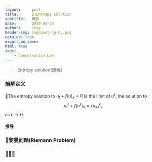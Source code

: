 ```yaml
---
layout:     post
title:      2.Entropy solution
subtitle:   熵解
date:       2019-04-29
author:     Jing
header-img: img/post-bg-CL.png
catalog: true
export_on_save:
html: true
tags:
    - Conservation Law
---
```



>Entropy solution(熵解)

### 熵解定义
The entropy solution to $u_t+f(u)_x=0$ is the limit of $u^{\epsilon}$, the solution to  $$u^{\epsilon}_t+f(u^{\epsilon})_x=\epsilon u^{\epsilon}_{xx},$$ as $\epsilon\rightarrow0.$

#### 推导

### 黎曼问题(Riemann Problem)

### 

####

####
